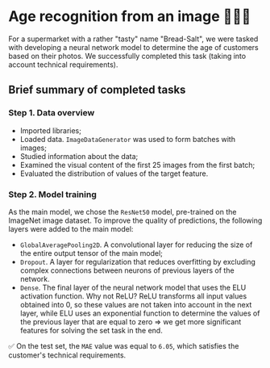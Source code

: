 # Age recognition from an image 👨🏼‍🎤

For a supermarket with a rather "tasty" name "Bread-Salt", we were tasked with developing a neural network model to determine the age of customers based on their photos. We successfully completed this task (taking into account technical requirements).

## Brief summary of completed tasks

### Step 1. Data overview

- Imported libraries;
- Loaded data. `ImageDataGenerator` was used to form batches with images;
- Studied information about the data;
- Examined the visual content of the first 25 images from the first batch;
- Evaluated the distribution of values of the target feature.

### Step 2. Model training

As the main model, we chose the `ResNet50` model, pre-trained on the ImageNet image dataset. To improve the quality of predictions, the following layers were added to the main model:

- `GlobalAveragePooling2D`. A convolutional layer for reducing the size of the entire output tensor of the main model;
- `Dropout`. A layer for regularization that reduces overfitting by excluding complex connections between neurons of previous layers of the network.
- `Dense`. The final layer of the neural network model that uses the ELU activation function. Why not ReLU? ReLU transforms all input values obtained into 0, so these values are not taken into account in the next layer, while ELU uses an exponential function to determine the values of the previous layer that are equal to zero ⇒ we get more significant features for solving the set task in the end.

✅ On the test set, the `MAE` value was equal to `6.05`, which satisfies the customer's technical requirements.
